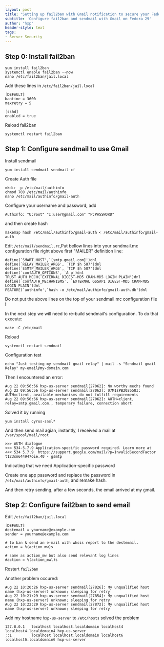 ```yaml
---
layout: post
title: "Setting up fail2ban with Gmail notification to secure your Fedora server from brute force"
subtitle: 'Configure fail2ban and sendmail with Gmail on Fedora 29'
author: "hxp"
header-style: text
tags:
- Server Security
---
```


## Step 0: Install fail2ban

```
yum install fail2ban
systemctl enable fail2ban --now
nano /etc/fail2ban/jail.local
```

Add these lines in `/etc/fail2ban/jail.local`

```
[DEFAULT]
bantime = 3600
maxretry = 5

[sshd]
enabled = true
```

Reload fail2ban

```
systemctl restart fail2ban
```

## Step 1: Configure sendmail to use Gmail

Install sendmail
```
yum install sendmail sendmail-cf
```

Create Auth file

```
mkdir -p /etc/mail/authinfo
chmod 700 /etc/mail/authinfo
nano /etc/mail/authinfo/gmail-auth
```

Configure your username and password, add

```
AuthInfo: "U:root" "I:user@gmail.com" "P:PASSWORD"
```

and then create hash

```
makemap hash /etc/mail/authinfo/gmail-auth < /etc/mail/authinfo/gmail-auth
```

Edit `/etc/mail/sendmail.rc`,Put bellow lines into your sendmail.mc configuration file right above first "MAILER" definition line:

```
define(`SMART_HOST',`[smtp.gmail.com]')dnl
define(`RELAY_MAILER_ARGS', `TCP $h 587')dnl
define(`ESMTP_MAILER_ARGS', `TCP $h 587')dnl
define(`confAUTH_OPTIONS', `A p')dnl
TRUST_AUTH_MECH(`EXTERNAL DIGEST-MD5 CRAM-MD5 LOGIN PLAIN')dnl
define(`confAUTH_MECHANISMS', `EXTERNAL GSSAPI DIGEST-MD5 CRAM-MD5 LOGIN PLAIN')dnl
FEATURE(`authinfo',`hash -o /etc/mail/authinfo/gmail-auth.db')dnl
```
Do not put the above lines on the top of your sendmail.mc configuration file !

In the next step we will need to re-build sendmail's configuration. To do that execute:

```
make -C /etc/mail
```

Reload

```
systemctl restart sendmail
```

Configuration test

```
echo "Just testing my sendmail gmail relay" | mail -s "Sendmail gmail Relay" my-email@my-domain.com
```

Then I encountered an error:

```
Aug 22 09:56:56 hxp-us-server sendmail[27062]: No worthy mechs found
Aug 22 09:56:56 hxp-us-server sendmail[27062]: 07M1sPB2026583: AUTH=client, available mechanisms do not fulfill requirements
Aug 22 09:56:56 hxp-us-server sendmail[27062]: AUTH=client, relay=smtp.gmail.com., temporary failure, connection abort
```

Solved it by running

```
yum install cyrus-sasl*
```

And then send mail agian, instantly, I received a mail at `/var/spool/mail/root`

```
>>> AUTH dialogue
<<< 534-5.7.9 Application-specific password required. Learn more at
<<< 534 5.7.9  https://support.google.com/mail/?p=InvalidSecondFactor t123sm644947oie.40 - gsmtp
```

Indicating that we need Application-specific password

Create one app password and replace the password in `/etc/mail/authinfo/gmail-auth`, and remake hash.

And then retry sending, after a few seconds, the email arrived at my gmail.

## Step 2: Configure fail2ban to send email

Edit `/etc/fail2ban/jail.local`

```
[DEFAULT]
destemail = yourname@example.com
sender = yourname@example.com

# to ban & send an e-mail with whois report to the destemail.
action = %(action_mw)s

# same as action_mw but also send relevant log lines
#action = %(action_mwl)s
```

Restart `fail2ban`

Another problem occured:

```
Aug 22 10:20:26 hxp-us-server sendmail[27826]: My unqualified host name (hxp-us-server) unknown; sleeping for retry
Aug 22 10:21:29 hxp-us-server sendmail[27854]: My unqualified host name (hxp-us-server) unknown; sleeping for retry
Aug 22 10:22:29 hxp-us-server sendmail[27872]: My unqualified host name (hxp-us-server) unknown; sleeping for retry
```

Add my hostname `hxp-us-server` to `/etc/hosts` solved the problem

```
127.0.0.1   localhost localhost.localdomain localhost4 localhost4.localdomain4 hxp-us-server
::1         localhost localhost.localdomain localhost6 localhost6.localdomain6 hxp-us-server
```

